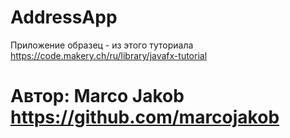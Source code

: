 # AddressApp
Приложение образец - из этого туториала
https://code.makery.ch/ru/library/javafx-tutorial
# Автор: Marco Jakob https://github.com/marcojakob
